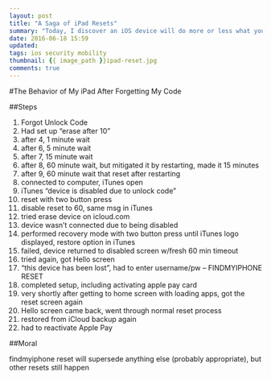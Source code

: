```yaml
---
layout: post
title: "A Saga of iPad Resets"
summary: "Today, I discover an iOS device will do more or less what you tell it to do, but oddly!"
date: 2016-06-18 15:59
updated:
tags: ios security mobility
thumbnail: {{ image_path }}ipad-reset.jpg
comments: true
---
```

#The Behavior of My iPad After Forgetting My Code

##Steps

1. Forgot Unlock Code
1. Had set up “erase after 10”
1. after 4, 1 minute wait
1. after 6, 5 minute wait
1. after 7, 15 minute wait
1. after 8, 60 minute wait, but mitigated it by restarting, made it 15 minutes
1. after 9, 60 minute wait that reset after restarting
1. connected to computer, iTunes open
1. iTunes “device is disabled due to unlock code”
1. reset with two button press
1. disable reset to 60, same msg in iTunes
1. tried erase device on icloud.com
1. device wasn’t connected due to being disabled
1. performed recovery mode with two button press until iTunes logo displayed, restore option in iTunes
1. failed, device returned to disabled screen w/fresh 60 min timeout
1. tried again, got Hello screen
1. “this device has been lost”, had to enter username/pw – FINDMYIPHONE RESET
1. completed setup, including activating apple pay card
1. very shortly after getting to home screen with loading apps, got the reset screen again
1. Hello screen came back, went through normal reset process
1. restored from iCloud backup again
1. had to reactivate Apple Pay

##Moral

findmyiphone reset will supersede anything else (probably appropriate), but other resets still happen
